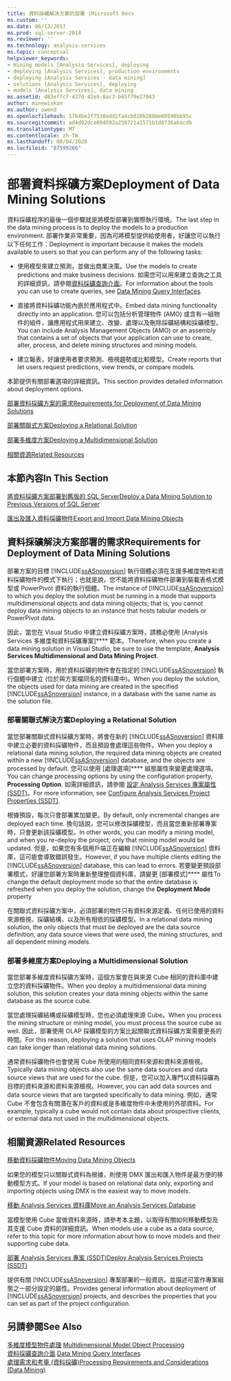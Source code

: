 ```yaml
---
title: 資料採礦解決方案的部署 |Microsoft Docs
ms.custom: ''
ms.date: 06/13/2017
ms.prod: sql-server-2014
ms.reviewer: ''
ms.technology: analysis-services
ms.topic: conceptual
helpviewer_keywords:
- mining models [Analysis Services], deploying
- deploying [Analysis Services], production environments
- deploying [Analysis Services - data mining]
- solutions [Analysis Services], deploying
- models [Analysis Services], data mining
ms.assetid: d83effc7-437d-42e9-8ac3-b65f79e27043
author: minewiskan
ms.author: owend
ms.openlocfilehash: 5764be2f7530add2fa4cb028b288be69598bb95c
ms.sourcegitcommit: ad4d92dce894592a259721a1571b1d8736abacdb
ms.translationtype: MT
ms.contentlocale: zh-TW
ms.lasthandoff: 08/04/2020
ms.locfileid: "87599266"
---
```

# <a name="deployment-of-data-mining-solutions"></a><span data-ttu-id="00d31-102">部署資料採礦方案</span><span class="sxs-lookup"><span data-stu-id="00d31-102">Deployment of Data Mining Solutions</span></span>
  <span data-ttu-id="00d31-103">資料採礦程序的最後一個步驟就是將模型部署到實際執行環境。</span><span class="sxs-lookup"><span data-stu-id="00d31-103">The last step in the data mining process is to deploy the models to a production environment.</span></span> <span data-ttu-id="00d31-104">部署作業非常重要，因為可將模型提供給使用者，好讓您可以執行以下任何工作：</span><span class="sxs-lookup"><span data-stu-id="00d31-104">Deployment is important because it makes the models available to users so that you can perform any of the following tasks:</span></span>  
  
-   <span data-ttu-id="00d31-105">使用模型來建立預測，並做出商業決策。</span><span class="sxs-lookup"><span data-stu-id="00d31-105">Use the models to create predictions and make business decisions.</span></span> <span data-ttu-id="00d31-106">如需您可以用來建立查詢之工具的詳細資訊，請參閱[資料採礦查詢介面](data-mining-query-tools.md)。</span><span class="sxs-lookup"><span data-stu-id="00d31-106">For information about the tools you can use to create queries, see [Data Mining Query Interfaces](data-mining-query-tools.md).</span></span>  
  
-   <span data-ttu-id="00d31-107">直接將資料採礦功能內嵌於應用程式中。</span><span class="sxs-lookup"><span data-stu-id="00d31-107">Embed data mining functionality directly into an application.</span></span> <span data-ttu-id="00d31-108">您可以包括分析管理物件 (AMO) 或含有一組物件的組件，讓應用程式用來建立、改變、處理以及刪除採礦結構和採礦模型。</span><span class="sxs-lookup"><span data-stu-id="00d31-108">You can include Analysis Management Objects (AMO) or an assembly that contains a set of objects that your application can use to create, alter, process, and delete mining structures and mining models.</span></span>  
  
-   <span data-ttu-id="00d31-109">建立報表，好讓使用者要求預測、檢視趨勢或比較模型。</span><span class="sxs-lookup"><span data-stu-id="00d31-109">Create reports that let users request predictions, view trends, or compare models.</span></span>  
  
 <span data-ttu-id="00d31-110">本節提供有關部署選項的詳細資訊。</span><span class="sxs-lookup"><span data-stu-id="00d31-110">This section provides detailed information about deployment options.</span></span>  
  
 [<span data-ttu-id="00d31-111">部署資料採礦方案的需求</span><span class="sxs-lookup"><span data-stu-id="00d31-111">Requirements for Deployment of Data Mining Solutions</span></span>](#bkmk_Reqs)  
  
 [<span data-ttu-id="00d31-112">部署關聯式方案</span><span class="sxs-lookup"><span data-stu-id="00d31-112">Deploying a Relational Solution</span></span>](#bkmk_RelationalSltn)  
  
 [<span data-ttu-id="00d31-113">部署多維度方案</span><span class="sxs-lookup"><span data-stu-id="00d31-113">Deploying a Multidimensional Solution</span></span>](#bkmk_MDSltn)  
  
 [<span data-ttu-id="00d31-114">相關資源</span><span class="sxs-lookup"><span data-stu-id="00d31-114">Related Resources</span></span>](#bkmk_Resources)  
  
## <a name="in-this-section"></a><span data-ttu-id="00d31-115">本節內容</span><span class="sxs-lookup"><span data-stu-id="00d31-115">In This Section</span></span>  
 [<span data-ttu-id="00d31-116">將資料採礦方案部署到舊版的 SQL Server</span><span class="sxs-lookup"><span data-stu-id="00d31-116">Deploy a Data Mining Solution to Previous Versions of SQL Server</span></span>](deploy-a-data-mining-solution-to-previous-versions-of-sql-server.md)  
  
 [<span data-ttu-id="00d31-117">匯出及匯入資料採礦物件</span><span class="sxs-lookup"><span data-stu-id="00d31-117">Export and Import Data Mining Objects</span></span>](export-and-import-data-mining-objects.md)  
  
##  <a name="requirements-for-deployment-of-data-mining-solutions"></a><a name="bkmk_Reqs"></a><span data-ttu-id="00d31-118">資料採礦解決方案部署的需求</span><span class="sxs-lookup"><span data-stu-id="00d31-118">Requirements for Deployment of Data Mining Solutions</span></span>  
 <span data-ttu-id="00d31-119">部署方案的目標 [!INCLUDE[ssASnoversion](../../includes/ssasnoversion-md.md)] 執行個體必須在支援多維度物件和資料採礦物件的模式下執行；也就是說，您不能將資料採礦物件部署到裝載表格式模型或 PowerPivot 資料的執行個體。</span><span class="sxs-lookup"><span data-stu-id="00d31-119">The instance of [!INCLUDE[ssASnoversion](../../includes/ssasnoversion-md.md)] to which you deploy the solution must be running in a mode that supports multidimensional objects and data mining objects; that is, you cannot deploy data mining objects to an instance that hosts tabular models or PowerPivot data.</span></span>  
  
 <span data-ttu-id="00d31-120">因此，當您在 Visual Studio 中建立資料採礦方案時，請務必使用 [Analysis Services 多維度和資料採礦專案]\*\*\*\* 範本。</span><span class="sxs-lookup"><span data-stu-id="00d31-120">Therefore, when you create a data mining solution in Visual Studio, be sure to use the template, **Analysis Services Multidimensional and Data Mining Project**.</span></span>  
  
 <span data-ttu-id="00d31-121">當您部署方案時，用於資料採礦的物件會在指定的 [!INCLUDE[ssASnoversion](../../includes/ssasnoversion-md.md)] 執行個體中建立 (位於與方案檔同名的資料庫中)。</span><span class="sxs-lookup"><span data-stu-id="00d31-121">When you deploy the solution, the objects used for data mining are created in the specified [!INCLUDE[ssASnoversion](../../includes/ssasnoversion-md.md)] instance, in a database with the same name as the solution file.</span></span>  
  
###  <a name="deploying-a-relational-solution"></a><a name="bkmk_RelationalSltn"></a><span data-ttu-id="00d31-122">部署關聯式解決方案</span><span class="sxs-lookup"><span data-stu-id="00d31-122">Deploying a Relational Solution</span></span>  
 <span data-ttu-id="00d31-123">當您部署關聯式資料採礦方案時，將會在新的 [!INCLUDE[ssASnoversion](../../includes/ssasnoversion-md.md)] 資料庫中建立必要的資料採礦物件，而且預設會處理這些物件。</span><span class="sxs-lookup"><span data-stu-id="00d31-123">When you deploy a relational data mining solution, the required data mining objects are created within a new [!INCLUDE[ssASnoversion](../../includes/ssasnoversion-md.md)] database, and the objects are processed by default.</span></span> <span data-ttu-id="00d31-124">您可以使用 [處理選項]\*\*\*\* 組態屬性來變更處理選項。</span><span class="sxs-lookup"><span data-stu-id="00d31-124">You can change processing options by using the configuration property, **Processing Option**.</span></span> <span data-ttu-id="00d31-125">如需詳細資訊，請參閱 [設定 Analysis Services 專案屬性 &#40;SSDT&#41;](../multidimensional-models/configure-analysis-services-project-properties-ssdt.md)。</span><span class="sxs-lookup"><span data-stu-id="00d31-125">For more information, see [Configure Analysis Services Project Properties &#40;SSDT&#41;](../multidimensional-models/configure-analysis-services-project-properties-ssdt.md).</span></span>  
  
 <span data-ttu-id="00d31-126">根據預設，每次只會部署累加變更。</span><span class="sxs-lookup"><span data-stu-id="00d31-126">By default, only incremental changes are deployed each time.</span></span> <span data-ttu-id="00d31-127">換句話說，您可以修改採礦模型，而且當您重新部署專案時，只會更新該採礦模型。</span><span class="sxs-lookup"><span data-stu-id="00d31-127">In other words, you can modify a mining model, and when you re-deploy the project, only that mining model would be updated.</span></span> <span data-ttu-id="00d31-128">但是，如果您有多個用戶端正在編輯 [!INCLUDE[ssASnoversion](../../includes/ssasnoversion-md.md)] 資料庫，這可能會導致錯誤發生。</span><span class="sxs-lookup"><span data-stu-id="00d31-128">However, if you have multiple clients editing the [!INCLUDE[ssASnoversion](../../includes/ssasnoversion-md.md)] database, this can lead to errors.</span></span> <span data-ttu-id="00d31-129">若要變更預設部署模式，好讓您部署方案時重新整理整個資料庫，請變更 [部署模式]\*\*\*\* 屬性</span><span class="sxs-lookup"><span data-stu-id="00d31-129">To change the default deployment mode so that the entire database is refreshed when you deploy the solution, change the **Deployment Mode** property</span></span>  
  
 <span data-ttu-id="00d31-130">在關聯式資料採礦方案中，必須部署的物件只有資料來源定義、任何已使用的資料來源檢視、採礦結構，以及所有相依的採礦模型。</span><span class="sxs-lookup"><span data-stu-id="00d31-130">In a relational data mining solution, the only objects that must be deployed are the data source definition, any data source views that were used, the mining structures, and all dependent mining models.</span></span>  
  
###  <a name="deploying-a-multidimensional-solution"></a><a name="bkmk_MDSltn"></a><span data-ttu-id="00d31-131">部署多維度方案</span><span class="sxs-lookup"><span data-stu-id="00d31-131">Deploying a Multidimensional Solution</span></span>  
 <span data-ttu-id="00d31-132">當您部署多維度資料採礦方案時，這個方案會在與來源 Cube 相同的資料庫中建立您的資料採礦物件。</span><span class="sxs-lookup"><span data-stu-id="00d31-132">When you deploy a multidimensional data mining solution, this solution creates your data mining objects within the same database as the source cube.</span></span>  
  
 <span data-ttu-id="00d31-133">當您處理採礦結構或採礦模型時，您也必須處理來源 Cube。</span><span class="sxs-lookup"><span data-stu-id="00d31-133">When you process the mining structure or mining model, you must process the source cube as well.</span></span> <span data-ttu-id="00d31-134">因此，部署使用 OLAP 採礦模型的方案比起關聯式資料採礦方案需要更長的時間。</span><span class="sxs-lookup"><span data-stu-id="00d31-134">For this reason, deploying a solution that uses OLAP mining models can take longer than relational data mining solutions.</span></span>  
  
 <span data-ttu-id="00d31-135">通常資料採礦物件也會使用 Cube 所使用的相同資料來源和資料來源檢視。</span><span class="sxs-lookup"><span data-stu-id="00d31-135">Typically data mining objects also use the same data sources and data source views that are used for the cube.</span></span> <span data-ttu-id="00d31-136">但是，您可以加入專門以資料採礦為目標的資料來源和資料來源檢視。</span><span class="sxs-lookup"><span data-stu-id="00d31-136">However, you can add data sources and data source views that are targeted specifically to data mining.</span></span> <span data-ttu-id="00d31-137">例如，通常 Cube 不會包含有關潛在客戶的資料或是多維度物件中未使用的外部資料。</span><span class="sxs-lookup"><span data-stu-id="00d31-137">For example, typically a cube would not contain data about prospective clients, or external data not used in the multidimensional objects.</span></span>  
  
##  <a name="related-resources"></a><a name="bkmk_Resources"></a><span data-ttu-id="00d31-138">相關資源</span><span class="sxs-lookup"><span data-stu-id="00d31-138">Related Resources</span></span>  
 [<span data-ttu-id="00d31-139">移動資料採礦物件</span><span class="sxs-lookup"><span data-stu-id="00d31-139">Moving Data Mining Objects</span></span>](moving-data-mining-objects.md)  
  
 <span data-ttu-id="00d31-140">如果您的模型只以關聯式資料為根據，則使用 DMX 匯出和匯入物件是最方便的移動模型方式。</span><span class="sxs-lookup"><span data-stu-id="00d31-140">If your model is based on relational data only, exporting and importing objects using DMX is the easiest way to move models.</span></span>  
  
 [<span data-ttu-id="00d31-141">移動 Analysis Services 資料庫</span><span class="sxs-lookup"><span data-stu-id="00d31-141">Move an Analysis Services Database</span></span>](../multidimensional-models/move-an-analysis-services-database.md)  
  
 <span data-ttu-id="00d31-142">當模型使用 Cube 當做資料來源時，請參考本主題，以取得有關如何移動模型及其支援 Cube 資料的詳細資訊。</span><span class="sxs-lookup"><span data-stu-id="00d31-142">When models use a cube as a data source, refer to this topic for more information about how to move models and their supporting cube data.</span></span>  
  
 [<span data-ttu-id="00d31-143">部署 Analysis Services 專案 &#40;SSDT&#41;</span><span class="sxs-lookup"><span data-stu-id="00d31-143">Deploy Analysis Services Projects &#40;SSDT&#41;</span></span>](../multidimensional-models/deploy-analysis-services-projects-ssdt.md)  
  
 <span data-ttu-id="00d31-144">提供有關 [!INCLUDE[ssASnoversion](../../includes/ssasnoversion-md.md)] 專案部署的一般資訊，並描述可當作專案組態之一部分設定的屬性。</span><span class="sxs-lookup"><span data-stu-id="00d31-144">Provides general information about deployment of [!INCLUDE[ssASnoversion](../../includes/ssasnoversion-md.md)] projects, and describes the properties that you can set as part of the project configuration.</span></span>  
  
## <a name="see-also"></a><span data-ttu-id="00d31-145">另請參閱</span><span class="sxs-lookup"><span data-stu-id="00d31-145">See Also</span></span>  
 <span data-ttu-id="00d31-146">[多維度模型物件處理](../multidimensional-models/processing-a-multidimensional-model-analysis-services.md) </span><span class="sxs-lookup"><span data-stu-id="00d31-146">[Multidimensional Model Object Processing](../multidimensional-models/processing-a-multidimensional-model-analysis-services.md) </span></span>  
 <span data-ttu-id="00d31-147">[資料採礦查詢介面](data-mining-query-tools.md) </span><span class="sxs-lookup"><span data-stu-id="00d31-147">[Data Mining Query Interfaces](data-mining-query-tools.md) </span></span>  
 [<span data-ttu-id="00d31-148">處理需求和考量 (資料採礦)</span><span class="sxs-lookup"><span data-stu-id="00d31-148">Processing Requirements and Considerations &#40;Data Mining&#41;</span></span>](processing-requirements-and-considerations-data-mining.md)  
  
  
